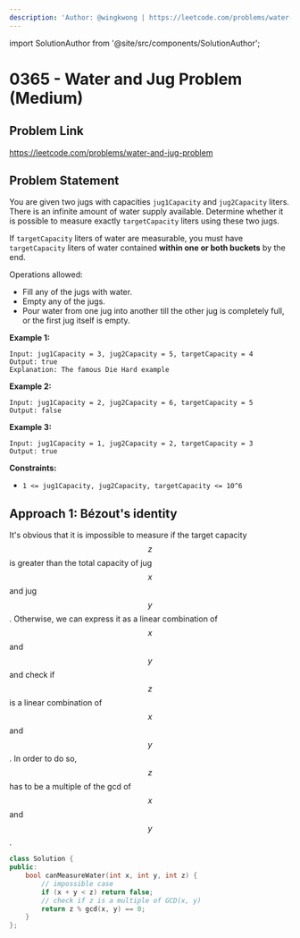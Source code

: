 ```yaml
---
description: 'Author: @wingkwong | https://leetcode.com/problems/water-and-jug-problem'
---
```


import SolutionAuthor from '@site/src/components/SolutionAuthor';

# 0365 - Water and Jug Problem (Medium)

## Problem Link

https://leetcode.com/problems/water-and-jug-problem

## Problem Statement

You are given two jugs with capacities `jug1Capacity` and `jug2Capacity` liters. There is an infinite amount of water supply available. Determine whether it is possible to measure exactly `targetCapacity` liters using these two jugs.

If `targetCapacity` liters of water are measurable, you must have `targetCapacity` liters of water contained **within one or both buckets** by the end.

Operations allowed:

* Fill any of the jugs with water.
* Empty any of the jugs.
* Pour water from one jug into another till the other jug is completely full, or the first jug itself is empty.

**Example 1:**

```
Input: jug1Capacity = 3, jug2Capacity = 5, targetCapacity = 4
Output: true
Explanation: The famous Die Hard example 
```

**Example 2:**

```
Input: jug1Capacity = 2, jug2Capacity = 6, targetCapacity = 5
Output: false
```

**Example 3:**

```
Input: jug1Capacity = 1, jug2Capacity = 2, targetCapacity = 3
Output: true 
```

**Constraints:**

* `1 <= jug1Capacity, jug2Capacity, targetCapacity <= 10^6`

## Approach 1: Bézout's identity

It's obvious that it is impossible to measure if the target capacity $$z$$ is greater than the total capacity of jug $$x$$ and jug $$y$$. Otherwise, we can express it as a linear combination of $$x$$ and $$y$$ and check if $$z$$ is a linear combination of $$x$$ and $$y$$. In order to do so, $$z$$ has to be a multiple of the gcd of $$x$$ and $$y$$.

<SolutionAuthor name="@wingkwong"/>

```cpp
class Solution {
public:
    bool canMeasureWater(int x, int y, int z) {
        // impossible case
        if (x + y < z) return false;
        // check if z is a multiple of GCD(x, y) 
        return z % gcd(x, y) == 0;
    }
};
```
